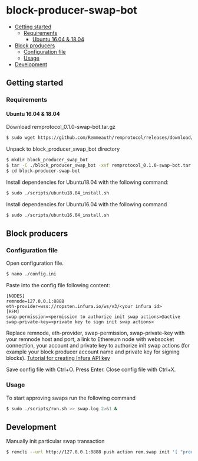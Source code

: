 # block-producer-swap-bot

  * [Getting started](#getting-started)
    * [Requirements](#getting-started-requirements)
      * [Ubuntu 16.04 & 18.04](#ubuntu-1604--1804)
  * [Block producers](#block-producers)
    * [Configuration file](#configuration-file)
    * [Usage](#usage)
  * [Development](#development)
  
## Getting started

<h3 id="getting-started-requirements">Requirements</h4>

#### Ubuntu 16.04 & 18.04

Download remprotocol_0.1.0-swap-bot.tar.gz

```bash
$ sudo wget https://github.com/Remmeauth/remprotocol/releases/download/0.1.0/remprotocol_0.1.0-swap-bot.tar.gz
```

Unpack to block_producer_swap_bot directory

```bash
$ mkdir block_producer_swap_bot
$ tar -C ./block_producer_swap_bot -xvf remprotocol_0.1.0-swap-bot.tar.gz
$ cd block-producer-swap-bot
```

Install dependencies for Ubuntu18.04 with the following command:

```bash
$ sudo ./scripts/ubuntu18.04_install.sh
```

Install dependencies for Ubuntu16.04 with the following command

```bash
$ sudo ./scripts/ubuntu16.04_install.sh
```

## Block producers

### Configuration file

Open configuration file.

```bash
$ nano ./config.ini
```

Paste into the config file following content:

```
[NODES]
remnode=127.0.0.1:8888
eth-provider=wss://ropsten.infura.io/ws/v3/<your infura id>
[REM]
swap-permission=<permission to authorize init swap actions>@active
swap-private-key=<private key to sign init swap actions>
```

Replace remnode, eth-provider, swap-permission, swap-private-key with your remnode host and port, a link to Ethereum node with websocket connection, your account and private key to authorize init swap actions (for example your block producer account name and private key for signing blocks).
[Tutorial for creating Infura API key](https://ethereumico.io/knowledge-base/infura-api-key-guide/)

Save config file with Ctrl+O.
Press Enter.
Close config file with Ctrl+X.

### Usage

To start approving swaps run the following command

```bash
$ sudo ./scripts/run.sh >> swap.log 2>&1 &
```

## Development

Manually init particular swap transaction
```bash
$ remcli --url http://127.0.0.1:8888 push action rem.swap init '[ "producer111a", "30a9479fc792d3219aba23440235a4a7e4ab32e7ff86a08d878778c5076d206b", "EOS7oNmmxo8yh8gmYLUGNCwNAFfLmrMxtmrzmFPG29CpGm5Bq4FGC", "20.0000 REM", "9fb8a18ff402680b47387ae0f4e38229ec64f098", "eth", "2019-07-25T17:51:47" ]' -p producer111a@active
```
